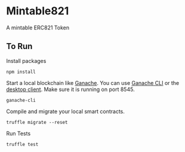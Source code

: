 # Mintable821
A mintable ERC821 Token

## To Run
Install packages

```
npm install
```

Start a local blockchain like [Ganache](https://github.com/trufflesuite/ganache). You can use [Ganache CLI](https://github.com/trufflesuite/ganache-cli) or the [desktop client](http://truffleframework.com/ganache/). Make sure it is running on port 8545.

```
ganache-cli
```

Compile and migrate your local smart contracts.

```
truffle migrate --reset
```

Run Tests

```
truffle test
```
